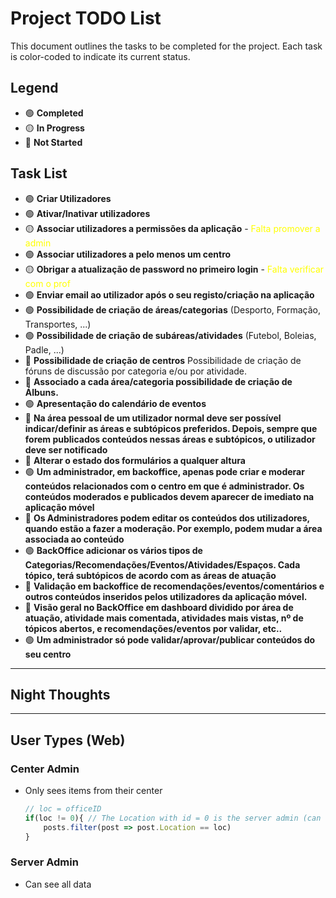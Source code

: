 # Project TODO List

This document outlines the tasks to be completed for the project. Each task is color-coded to indicate its current status.

## Legend
- 🟢 **Completed**
- 🟡 **In Progress**
- 🔴 **Not Started**

## Task List

- 🟢 **Criar Utilizadores**
- 🟢 **Ativar/Inativar utilizadores**
- 🟡 **Associar utilizadores a permissões da aplicação** - <span style="color:yellow">Falta promover a admin</span>
- 🟢 **Associar utilizadores a pelo menos um centro**
- 🟡 **Obrigar a atualização de password no primeiro login** - <span style="color:yellow">Falta verificar com o prof</span>
- 🟢 **Enviar email ao utilizador após o seu registo/criação na aplicação**
- 🟢 **Possibilidade de criação de áreas/categorias** (Desporto, Formação, Transportes, ...)
- 🟢 **Possibilidade de criação de subáreas/atividades** (Futebol, Boleias, Padle, ...)
- 🔴 **Possibilidade de criação de centros** Possibilidade de criação de fóruns de discussão por categoria e/ou por atividade.
- 🔴 **Associado a cada área/categoria possibilidade de criação de Álbuns.**
- 🟢 **Apresentação do calendário de eventos**
- 🔴 **Na área pessoal de um utilizador normal deve ser possível indicar/definir as áreas e subtópicos preferidos. Depois, sempre que forem publicados conteúdos nessas áreas e subtópicos, o utilizador deve ser notificado**
- 🔴 **Alterar o estado dos formulários a qualquer altura**
- 🟢 **Um administrador, em backoffice, apenas pode criar e moderar conteúdos relacionados com o centro em que é administrador. Os conteúdos moderados e publicados devem aparecer de imediato na aplicação móvel**
- 🔴 **Os Administradores podem editar os conteúdos dos utilizadores, quando estão a fazer a moderação. Por exemplo, podem mudar a área associada ao conteúdo**
- 🟢 **BackOffice adicionar os vários tipos de Categorias/Recomendações/Eventos/Atividades/Espaços. Cada tópico, terá subtópicos de acordo com as áreas de atuação**
- 🔴 **Validação em backoffice de recomendações/eventos/comentários e outros conteúdos inseridos pelos utilizadores da aplicação móvel.**
- 🔴 **Visão geral no BackOffice em dashboard dividido por área de atuação, atividade mais comentada, atividades mais vistas, nº de tópicos abertos, e recomendações/eventos por validar, etc..**
- 🟢 **Um administrador só pode validar/aprovar/publicar conteúdos do seu centro**

---

## Night Thoughts

---

## User Types (Web)

### Center Admin
- Only sees items from their center
  ```js
  // loc = officeID
  if(loc != 0){ // The Location with id = 0 is the server admin (can see all data)
      posts.filter(post => post.Location == loc)
  }
  ```

### Server Admin
- Can see all data
